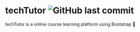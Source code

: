 # techTutor ![GitHub last commit](https://img.shields.io/github/last-commit/ruhulaminparvez/techTutor?color=blue&label=Last%20Commit&logo=github&style=plastic)
techTutor is a online course learning platform using Bootstrap 📖

